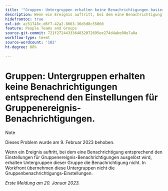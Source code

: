 ```yaml
---
title: '"Gruppen: Untergruppen erhalten keine Benachrichtigungen basierend auf den Einstellungen für Gruppenereignis-Benachrichtigungen.'
description: Wenn ein Ereignis auftritt, bei dem eine Benachrichtigung entsprechend den Einstellungen für Gruppenereignis-Benachrichtigungen ausgelöst wird, erhalten Untergruppen dieser Gruppe die Benachrichtigung nicht. In Workfront übernehmen diese Untergruppen nicht die Gruppenbenachrichtigungs-Einstellungen.
hidefromtoc: true
exl-id: ac51748c-d6f7-42a2-8663-36d3d8c55060
feature: People Teams and Groups
source-git-commit: 721f2724433364832072695ee274d4abe08e7a8a
workflow-type: tm+mt
source-wordcount: '102'
ht-degree: 88%

---
```


# Gruppen: Untergruppen erhalten keine Benachrichtigungen entsprechend den Einstellungen für Gruppenereignis-Benachrichtigungen.

>[!NOTE]
>
>Dieses Problem wurde am 9. Februar 2023 behoben.

Wenn ein Ereignis auftritt, bei dem eine Benachrichtigung entsprechend den Einstellungen für Gruppenereignis-Benachrichtigungen ausgelöst wird, erhalten Untergruppen dieser Gruppe die Benachrichtigung nicht. In Workfront übernehmen diese Untergruppen nicht die Gruppenbenachrichtigungs-Einstellungen.

_Erste Meldung am 20. Januar 2023._
